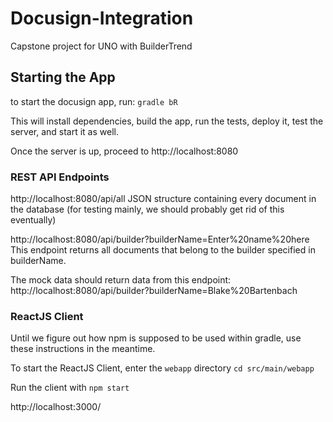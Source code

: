 # Docusign-Integration
Capstone project for UNO with BuilderTrend

## Starting the App
to start the docusign app, run:
`gradle bR`

This will install dependencies, build the app, run the tests, deploy it, test the server, and start it as well.

Once the server is up, proceed to http://localhost:8080

### REST API Endpoints
http://localhost:8080/api/all JSON structure containing every document in the database (for testing mainly, we should probably get rid of this eventually)

http://localhost:8080/api/builder?builderName=Enter%20name%20here
This endpoint returns all documents that belong to the builder specified in builderName.

The mock data should return data from this endpoint:
http://localhost:8080/api/builder?builderName=Blake%20Bartenbach

### ReactJS Client
Until we figure out how npm is supposed to be used within gradle, use these instructions in the meantime.

To start the ReactJS Client, enter the `webapp` directory
`cd src/main/webapp`

Run the client with
`npm start`

http://localhost:3000/
